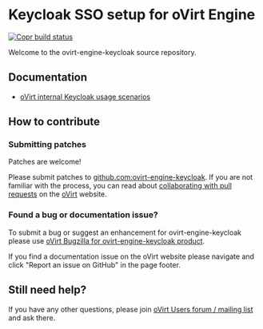 # Keycloak SSO setup for oVirt Engine

[![Copr build status](https://copr.fedorainfracloud.org/coprs/ovirt/ovirt-master-snapshot/package/ovirt-engine-keycloak/status_image/last_build.png)](https://copr.fedorainfracloud.org/coprs/ovirt/ovirt-master-snapshot/package/ovirt-engine-keycloak/)

Welcome to the ovirt-engine-keycloak source repository.

## Documentation
* [oVirt internal Keycloak usage scenarios](keycloak_usage.md)

## How to contribute

### Submitting patches

Patches are welcome!

Please submit patches to [github.com:ovirt-engine-keycloak](https://github.com/ovirt/ovirt-engine-keycloak).
If you are not familiar with the process, you can read about [collaborating with pull requests](https://docs.github.com/en/pull-requests/collaborating-with-pull-requests/proposing-changes-to-your-work-with-pull-requests)
on the [oVirt](https://ovirt.org/) website.


### Found a bug or documentation issue?
To submit a bug or suggest an enhancement for ovirt-engine-keycloak please use
[oVirt Bugzilla for ovirt-engine-keycloak product](https://bugzilla.redhat.com/enter_bug.cgi?product=ovirt-engine-keycloak).

If you find a documentation issue on the oVirt website please navigate and click "Report an issue on GitHub" in the page footer.


## Still need help?
If you have any other questions, please join [oVirt Users forum / mailing list](https://lists.ovirt.org/admin/lists/users.ovirt.org/) and ask there.
